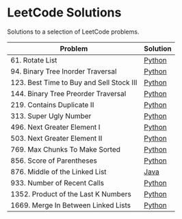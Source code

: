 # LeetCode Solutions
Solutions to a selection of LeetCode problems.

| Problem | Solution |
| --- | --- |
| 61. Rotate List | [Python](./problems/61.%20Rotate%20List/main.py) |
| 94. Binary Tree Inorder Traversal | [Python](./problems/94.%20Binary%20Tree%20Inorder%20Traversal/main.py) |
| 123. Best Time to Buy and Sell Stock III | [Python](./problems/123.%20Best%20Time%20to%20Buy%20and%20Sell%20Stock%20III/main.py) |
| 144. Binary Tree Preorder Traversal | [Python](./problems/144.%20Binary%20Tree%20Preorder%20Traversal/main.py) |
| 219. Contains Duplicate II | [Python](./problems/219.%20Contains%20Duplicate%20II/main.py) |
| 313. Super Ugly Number | [Python](./problems/313.%20Super%20Ugly%20Number/main.py) |
| 496. Next Greater Element I | [Python](./problems/496.%20Next%20Greater%20Element%20I/main.py) |
| 503. Next Greater Element II | [Python](./problems/503.%20Next%20Greater%20Element%20II/main.py) |
| 769. Max Chunks To Make Sorted | [Python](./problems/769.%20Max%20Chunks%20To%20Make%20Sorted/main.py) |
| 856. Score of Parentheses | [Python](./problems/856.%20Score%20of%20Parentheses/main.py) |
| 876. Middle of the Linked List | [Java](./problems/876.%20Middle%20of%20the%20Linked%20List/Solution.java) |
| 933. Number of Recent Calls | [Python](./problems/933.%20Number%20of%20Recent%20Calls/main.py) |
| 1352. Product of the Last K Numbers | [Python](./problems/1352.%20Product%20of%20the%20Last%20K%20Numbers/main.py) |
| 1669. Merge In Between Linked Lists | [Python](./problems/1669.%20Merge%20In%20Between%20Linked%20Lists/main.py) |
